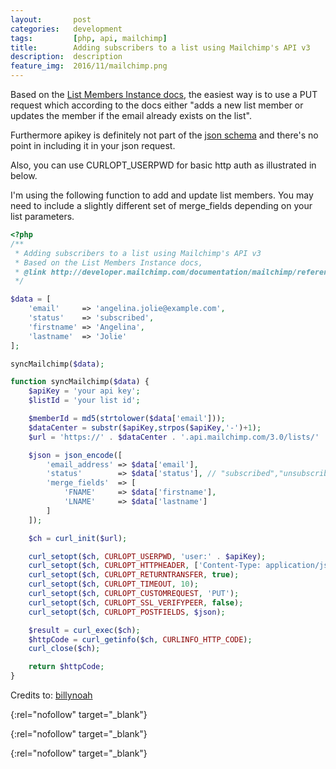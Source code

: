 ```yaml
---
layout:       post
categories:   development
tags:         [php, api, mailchimp]
title:        Adding subscribers to a list using Mailchimp's API v3
description:  description
feature_img:  2016/11/mailchimp.png
---
```


Based on the [List Members Instance docs][0], the easiest way is to use a PUT request which according to the docs either "adds a new list member or updates the member if the email already exists on the list".

Furthermore apikey is definitely not part of the [json schema][1] and there's no point in including it in your json request.

Also, you can use CURLOPT_USERPWD for basic http auth as illustrated in below.

I'm using the following function to add and update list members. You may need to include a slightly different set of merge_fields depending on your list parameters.

```php
<?php
/**
 * Adding subscribers to a list using Mailchimp's API v3
 * Based on the List Members Instance docs,
 * @link http://developer.mailchimp.com/documentation/mailchimp/reference/lists/members/
 */

$data = [
    'email'     => 'angelina.jolie@example.com',
    'status'    => 'subscribed',
    'firstname' => 'Angelina',
    'lastname'  => 'Jolie'
];

syncMailchimp($data);

function syncMailchimp($data) {
    $apiKey = 'your api key';
    $listId = 'your list id';

    $memberId = md5(strtolower($data['email']));
    $dataCenter = substr($apiKey,strpos($apiKey,'-')+1);
    $url = 'https://' . $dataCenter . '.api.mailchimp.com/3.0/lists/' . $listId . '/members/' . $memberId;

    $json = json_encode([
        'email_address' => $data['email'],
        'status'        => $data['status'], // "subscribed","unsubscribed","cleaned","pending"
        'merge_fields'  => [
            'FNAME'     => $data['firstname'],
            'LNAME'     => $data['lastname']
        ]
    ]);

    $ch = curl_init($url);

    curl_setopt($ch, CURLOPT_USERPWD, 'user:' . $apiKey);
    curl_setopt($ch, CURLOPT_HTTPHEADER, ['Content-Type: application/json']);
    curl_setopt($ch, CURLOPT_RETURNTRANSFER, true);
    curl_setopt($ch, CURLOPT_TIMEOUT, 10);
    curl_setopt($ch, CURLOPT_CUSTOMREQUEST, 'PUT');
    curl_setopt($ch, CURLOPT_SSL_VERIFYPEER, false);
    curl_setopt($ch, CURLOPT_POSTFIELDS, $json);                                                                                                                 

    $result = curl_exec($ch);
    $httpCode = curl_getinfo($ch, CURLINFO_HTTP_CODE);
    curl_close($ch);

    return $httpCode;
}
```
Credits to: [billynoah][2]

[0]: http://kb.mailchimp.com/api/resources/lists/members/lists-members-instance
{:rel="nofollow" target="_blank"}

[1]: https://us9.api.mailchimp.com/schema/3.0/Lists/Members/Instance.json
{:rel="nofollow" target="_blank"}

[2]: http://stackoverflow.com/users/1767412/billynoah
{:rel="nofollow" target="_blank"}